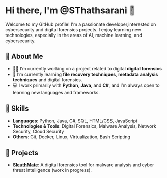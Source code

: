 # Hi there, I'm @SThathsarani 👋  

Welcome to my GitHub profile! I'm a passionate developer,interested on cybersecurity and digital forensics projects. I enjoy learning new technologies, especially in the areas of AI, machine learning, and cybersecurity.

## 🚀 About Me
- 👨‍💻 I’m currently working on a project related to digital **digital forensics**
- 🌱 I’m currently learning **file recovery techniques**, **metadata analysis techniques** and digital forensics.
- 💻 I work primarily with **Python**, **Java**, and **C#**, and I’m always open to learning new languages and frameworks.

## 🔧 Skills
- **Languages**: Python, Java, C#, SQL, HTML/CSS, JavaScript
- **Technologies & Tools**: Digital Forensics, Malware Analysis, Network Security, Cloud Security
- **Others**: Git, Docker, Linux, Virtualization, Bash Scripting

## 📂 Projects

- **[SleuthMate](https://github.com/yourusername/SleuthMate)**: A digital forensics tool for malware analysis and cyber threat intelligence (work in progress).

